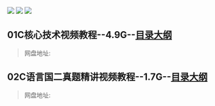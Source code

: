  ![](assets/about.jpg) ![](assets/content.jpg) ![](assets/route.jpg)  
## 01C核心技术视频教程--4.9G--[目录大纲](01C核心技术)

> 网盘地址:

## 02C语言国二真题精讲视频教程--1.7G--[目录大纲](02C语言国二真题精讲)

> 网盘地址:

